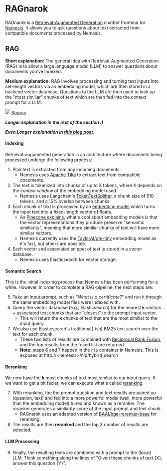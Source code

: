 # RAGnarok

RAGnarok is a [Retrieval-Augmented Generation](https://blogs.nvidia.com/blog/what-is-retrieval-augmented-generation/) chatbot frontend for [Nemesis](https://github.com/SpecterOps/Nemesis). It allows you to ask questions about text extracted from compatible documents processed by Nemesis.

## RAG

**Short explanation:** The general idea with Retrieval-Augmented Generation (RAG) is to allow a large language model (LLM) to answer questions about documents you've indexed.

**Medium explanation:** RAG involves processing and turning text inputs into set-length vectors via an embedding model, which are then stored in a backend vector database. Questions to the LLM are then used to look up the "most similiar" chunks of text which are then fed into the context prompt for a LLM.

![](https://miro.medium.com/v2/resize:fit:1400/format:webp/1*kSkeaXRvRzbJ9SrFZaMoOg.png)
[*Source*](https://towardsdatascience.com/retrieval-augmented-generation-rag-from-theory-to-langchain-implementation-4e9bd5f6a4f2)

***Longer explanation in the rest of the section :)***

***Even Longer explanation in [this blog post](https://posts.specterops.io/summoning-ragnarok-with-your-nemesis-7c4f0577c93b).***

#### Indexing

Retrieval-augumented generation is an architecture where documents being processed undergo the following process:

1. Plaintext is extracted from any incoming documents.
   - Nemesis uses [Apache Tika](https://tika.apache.org/) to extract text from compatible documents.
2. The text is tokenized into chunks of up to X tokens, where X depends on the *context window* of the embedding model used.
   - Nemesis uses Langchain's [TokenTextSplitter](https://api.python.langchain.com/en/latest/text_splitter/langchain.text_splitter.TokenTextSplitter.html), a chunk size of 510 tokens, and a 15% overlap between chunks.
3. Each chunk of text is processed by an [embedding model](https://huggingface.co/spaces/mteb/leaderboard) which turns the input text into a fixed-length vector of floats.
   - As [Pinecone explains](https://www.pinecone.io/learn/vector-embeddings/), what's cool about embedding models is that the vector representations they produce preserve "semantic similiarity", meaning that more similiar chunks of text will have more similiar vectors.
   - Nemesis currently uses the [TaylorAI/gte-tiny](https://huggingface.co/TaylorAI/gte-tiny) embedding model as it's fast, but others are possible.
4. Each vector and associated snippet of text is stored in a vector database.
   - Nemesis uses Elasticsearch for vector storage. 

#### Semantic Search

This is the initial indexing process that Nemesis has been performing for a while. However, in order to complete a RAG-pipeline, the next steps are:

5. Take an input prompt, such as "*What is a certificate?*" and run it through the same embedding model files were indexed with.
6. Query the vector database (e.g., Elasticsearch) for the nearest **k** vectors + associated text chunks that are "closest" to the prompt input vector.
   - This will return the **k** chunks of text that are the most similiar to the input query.
7. We also use Elasticsearch's traditional(-ish) BM25 text search over the text for each chunk.
   - These two lists of results are combined with [Reciprocal Rank Fusion](https://learn.microsoft.com/en-us/azure/search/hybrid-search-ranking), and the top results from the fused list are returned.
   - **Note:** steps 6 and 7 happen in the `nlp` container in Nemesis. This is exposed at http://\<nemesis\>/nlp/hybrid_search 

#### Reranking

We now have the **k** most chunks of text most simliar to our input query. If we want to get a bit facier, we can execute what's called [reranking](https://www.pinecone.io/learn/series/rag/rerankers/).

7. With reranking, the the prompt question and text results are paired up (question, text) and fed into a more powerful model (well, more powerful than the embedding model) tuned and known as a reranker. The reranker generates a simliarity score of the input prompt and text chunk.
   - RAGnarok uses an adapted version of [BAAI/bge-reranker-base](https://huggingface.co/BAAI/bge-reranker-base) for reranking.
8. The results are then **reranked** and the top X number of results are selected.

#### LLM Processing

9. Finally, the resulting texts are combined with a prompt to the (local) LLM. Think something along the lines of "Given these chunks of text {X}, answer this question {Y}".
